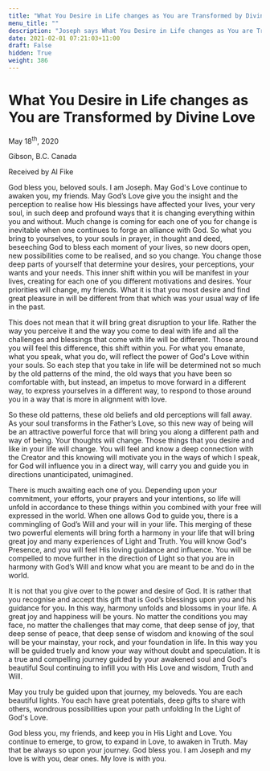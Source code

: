```yaml
---
title: "What You Desire in Life changes as You are Transformed by Divine Love"
menu_title: ""
description: "Joseph says What You Desire in Life changes as You are Transformed by Divine Love"
date: 2021-02-01 07:21:03+11:00
draft: False
hidden: True
weight: 386
---
```

# What You Desire in Life changes as You are Transformed by Divine Love

May 18<sup>th</sup>, 2020

Gibson, B.C. Canada

Received by Al Fike



God bless you, beloved souls. I am Joseph. May God's Love continue to awaken you, my friends. May God’s Love give you the insight and the perception to realise how His blessings have affected your lives, your very soul, in such deep and profound ways that it is changing everything within you and without. 
Much change is coming for each one of you for change is inevitable when one continues to forge an alliance with God. So what you bring to yourselves, to your souls in prayer, in thought and deed, beseeching God to bless each moment of your lives, so new doors open, new possibilities come to be realised, and so you change. You change those deep parts of yourself that determine your desires, your perceptions, your wants and your needs. This inner shift within you will be manifest in your lives, creating for each one of you different motivations and desires. Your priorities will change, my friends. What it is that you most desire and find great pleasure in will be different from that which was your usual way of life in the past. 

This does not mean that it will bring great disruption to your life. Rather the way you perceive it and the way you come to deal with life and all the challenges and blessings that come with life will be different. Those around you will feel this difference, this shift within you. For what you emanate, what you speak, what you do, will reflect the power of God's Love within your souls. So each step that you take in life will be determined not so much by the old patterns of the mind, the old ways that you have been so comfortable with, but instead, an impetus to move forward in a different way, to express yourselves in a different way, to respond to those around you in a way that is more in alignment with love. 

So these old patterns, these old beliefs and old perceptions will fall away. As your soul transforms in the Father’s Love, so this new way of being will be  an attractive powerful force that will bring you along a different path and way of being. Your thoughts will change. Those things that you desire and like in your life will change. You will feel and know a deep connection with the Creator and this knowing will motivate you in the ways of which I speak, for God will influence you in a direct way, will carry you and guide you in directions unanticipated, unimagined.

There is much awaiting each one of you. Depending upon your commitment, your efforts, your prayers and your intentions, so life will unfold in accordance to these things within you combined with your free will expressed in the world. When one allows God to guide you, there is a commingling of God’s Will and your will in your life. This merging of these two powerful elements will bring forth a harmony in your life that will bring great joy and many experiences of Light and Truth. You will know God's Presence, and you will feel His loving guidance and influence. You will be compelled to move further in the direction of Light so that you are in harmony with God’s Will and know what you are meant to be and do in the world. 

It is not that you give over to the power and desire of God. It is rather that you recognise and accept this gift that is God’s blessings upon you and his guidance for you. In this way, harmony unfolds and blossoms in your life. A great joy and happiness will be yours. No matter the conditions you may face, no matter the challenges that may come, that deep sense of joy, that deep sense of peace, that deep sense of wisdom and knowing of the soul will be your mainstay, your rock, and your foundation in life. In this way you will be guided truely and know your way without doubt and speculation. It is a true and compelling journey guided by your awakened soul and God's beautiful Soul continuing to infill you with His Love and wisdom, Truth and Will.

May you truly be guided upon that journey, my beloveds. You are each beautiful lights. You each have great potentials, deep gifts to share with others, wondrous possibilities upon your path unfolding In the Light of God's Love. 

God bless you, my friends, and keep you in His Light and Love. You continue to emerge, to grow, to expand in Love, to awaken in Truth. May that be always so upon your journey. God bless you. I am Joseph and my love is with you, dear ones. My love is with you.